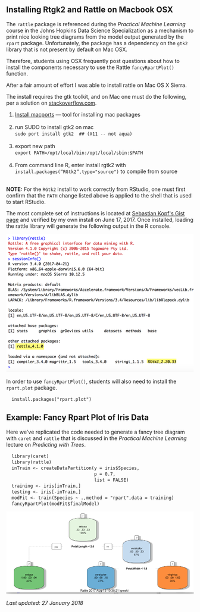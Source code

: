 ## Installing Rtgk2 and Rattle on Macbook OSX

The `rattle` package is referenced during the *Practical Machine Learning* course in the Johns Hopkins Data Science Specialization as a mechanism to print nice looking tree diagrams from the model output generated by the `rpart` package. Unfortunately, the package has a dependency on the `gtk2` library that is not present by default on Mac OSX.

Therefore, students using OSX frequently post questions about how to install the components necessary to use the Rattle `fancyRpartPlot()` function.

After a fair amount of effort I was able to install rattle on Mac OS X Sierra.

The install requires the gtk toolkit, and on Mac one must do the following, per a solution on [stackoverflow.com](https://stackoverflow.com/questions/15868860/r-3-0-and-gtk-rgtk2-error).  

1. [Install macports](https://www.macports.org/install.php) — tool for installing mac packages <br><br>
2. run SUDO to install gtk2 on mac<br> `sudo port install gtk2  ## (X11 -- not aqua)`<br><br>
3. export new path <br>`export PATH=/opt/local/bin:/opt/local/sbin:$PATH`<br><br>
4. From command line R, enter install rgtk2 with<br> `install.packages(“RGtk2”,type="source")` to compile from source<br><br>

**NOTE:** For the `RGtk2` install to work correctly from RStudio, one must first confirm that the `PATH` change listed above is applied to the shell that is used to start RStudio. 

The most complete set of instructions is located at [Sebastian Kopf's Gist page](https://gist.github.com/sebkopf/9405675) and verified by my own install on June 17, 2017. Once installed, loading the rattle library will generate the following output in the R console.

<img src="./images/pml-installingRattleOnMacOSX01.png">

In order to use `fancyRpartPlot()`, students will also need to install the `rpart.plot` package.

      install.packages("rpart.plot")

## Example: Fancy Rpart Plot of Iris Data

Here we've replicated the code needed to generate a fancy tree diagram with `caret` and `rattle` that is discussed in the *Practical Machine Learning* lecture on *Predicting with Trees*.

      library(caret)
      library(rattle)
      inTrain <- createDataPartition(y = iris$Species,
                                     p = 0.7,
                                     list = FALSE)
      training <- iris[inTrain,]
      testing <- iris[-inTrain,]
      modFit <- train(Species ~ .,method = "rpart",data = training)
      fancyRpartPlot(modFit$finalModel)

<img src="./images/pml-installingRattleOnMacOSX02.png">


*Last updated: 27 January 2018* 
